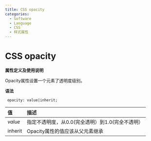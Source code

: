 ```yaml
---
title: CSS opacity
categories:
  - Software
  - Language
  - CSS
  - 样式属性
---
```

# CSS opacity

**属性定义及使用说明**

Opacity属性设置一个元素了透明度级别。

**语法**

```
 opacity: value|inherit;
```

| 值      | 描述                                               |
| :------ | :------------------------------------------------- |
| *value* | 指定不透明度，从0.0(完全透明）到1.0(完全不透明） |
| inherit | Opacity属性的值应该从父元素继承                    |
